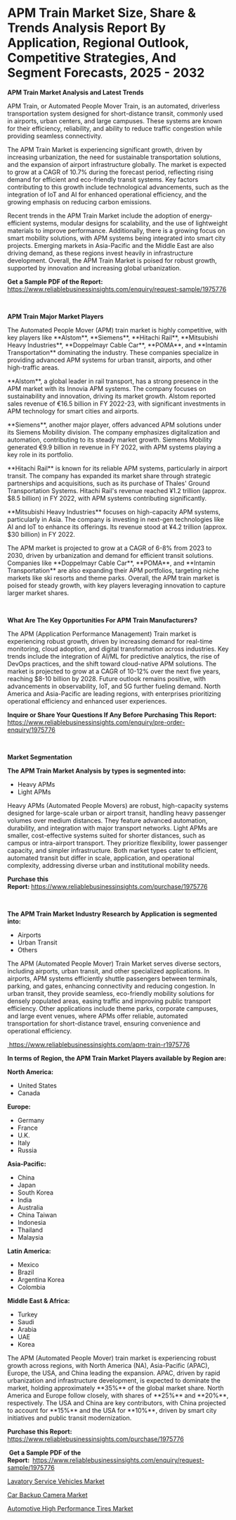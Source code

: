 <p><h1>APM Train Market Size, Share & Trends Analysis Report By Application, Regional Outlook, Competitive Strategies, And Segment Forecasts, 2025 - 2032</h1></p><p><strong>APM Train Market Analysis and Latest Trends</strong></p>
<p><p>APM Train, or Automated People Mover Train, is an automated, driverless transportation system designed for short-distance transit, commonly used in airports, urban centers, and large campuses. These systems are known for their efficiency, reliability, and ability to reduce traffic congestion while providing seamless connectivity.</p><p>The APM Train Market is experiencing significant growth, driven by increasing urbanization, the need for sustainable transportation solutions, and the expansion of airport infrastructure globally. The market is expected to grow at a CAGR of 10.7% during the forecast period, reflecting rising demand for efficient and eco-friendly transit systems. Key factors contributing to this growth include technological advancements, such as the integration of IoT and AI for enhanced operational efficiency, and the growing emphasis on reducing carbon emissions.</p><p>Recent trends in the APM Train Market include the adoption of energy-efficient systems, modular designs for scalability, and the use of lightweight materials to improve performance. Additionally, there is a growing focus on smart mobility solutions, with APM systems being integrated into smart city projects. Emerging markets in Asia-Pacific and the Middle East are also driving demand, as these regions invest heavily in infrastructure development. Overall, the APM Train Market is poised for robust growth, supported by innovation and increasing global urbanization.</p></p>
<p><strong>Get a Sample PDF of the Report:&nbsp;</strong> <a href="https://www.reliablebusinessinsights.com/enquiry/request-sample/1975776?utm_campaign=950&utm_medium=2&utm_source=Github&utm_content=ia&utm_term=22012025&utm_id=apm-train">https://www.reliablebusinessinsights.com/enquiry/request-sample/1975776</a></p>
<p>&nbsp;</p>
<p><strong>APM Train Major Market Players</strong></p>
<p><p>The Automated People Mover (APM) train market is highly competitive, with key players like **Alstom**, **Siemens**, **Hitachi Rail**, **Mitsubishi Heavy Industries**, **Doppelmayr Cable Car**, **POMA**, and **Intamin Transportation** dominating the industry. These companies specialize in providing advanced APM systems for urban transit, airports, and other high-traffic areas.</p><p>**Alstom**, a global leader in rail transport, has a strong presence in the APM market with its Innovia APM systems. The company focuses on sustainability and innovation, driving its market growth. Alstom reported sales revenue of €16.5 billion in FY 2022-23, with significant investments in APM technology for smart cities and airports.</p><p>**Siemens**, another major player, offers advanced APM solutions under its Siemens Mobility division. The company emphasizes digitalization and automation, contributing to its steady market growth. Siemens Mobility generated €9.9 billion in revenue in FY 2022, with APM systems playing a key role in its portfolio.</p><p>**Hitachi Rail** is known for its reliable APM systems, particularly in airport transit. The company has expanded its market share through strategic partnerships and acquisitions, such as its purchase of Thales' Ground Transportation Systems. Hitachi Rail's revenue reached ¥1.2 trillion (approx. $8.5 billion) in FY 2022, with APM systems contributing significantly.</p><p>**Mitsubishi Heavy Industries** focuses on high-capacity APM systems, particularly in Asia. The company is investing in next-gen technologies like AI and IoT to enhance its offerings. Its revenue stood at ¥4.2 trillion (approx. $30 billion) in FY 2022.</p><p>The APM market is projected to grow at a CAGR of 6-8% from 2023 to 2030, driven by urbanization and demand for efficient transit solutions. Companies like **Doppelmayr Cable Car**, **POMA**, and **Intamin Transportation** are also expanding their APM portfolios, targeting niche markets like ski resorts and theme parks. Overall, the APM train market is poised for steady growth, with key players leveraging innovation to capture larger market shares.</p></p>
<p>&nbsp;</p>
<p><strong>What Are The Key Opportunities For APM Train Manufacturers?</strong></p>
<p><p>The APM (Application Performance Management) Train market is experiencing robust growth, driven by increasing demand for real-time monitoring, cloud adoption, and digital transformation across industries. Key trends include the integration of AI/ML for predictive analytics, the rise of DevOps practices, and the shift toward cloud-native APM solutions. The market is projected to grow at a CAGR of 10-12% over the next five years, reaching $8-10 billion by 2028. Future outlook remains positive, with advancements in observability, IoT, and 5G further fueling demand. North America and Asia-Pacific are leading regions, with enterprises prioritizing operational efficiency and enhanced user experiences.</p></p>
<p><strong>Inquire or Share Your Questions If Any Before Purchasing This Report:</strong> <a href="https://www.reliablebusinessinsights.com/enquiry/pre-order-enquiry/1975776?utm_campaign=950&utm_medium=2&utm_source=Github&utm_content=ia&utm_term=22012025&utm_id=apm-train">https://www.reliablebusinessinsights.com/enquiry/pre-order-enquiry/1975776</a></p>
<p>&nbsp;</p>
<p><strong>Market Segmentation</strong></p>
<p><strong>The APM Train Market Analysis by types is segmented into:</strong></p>
<p><ul><li>Heavy APMs</li><li>Light APMs</li></ul></p>
<p><p>Heavy APMs (Automated People Movers) are robust, high-capacity systems designed for large-scale urban or airport transit, handling heavy passenger volumes over medium distances. They feature advanced automation, durability, and integration with major transport networks. Light APMs are smaller, cost-effective systems suited for shorter distances, such as campus or intra-airport transport. They prioritize flexibility, lower passenger capacity, and simpler infrastructure. Both market types cater to efficient, automated transit but differ in scale, application, and operational complexity, addressing diverse urban and institutional mobility needs.</p></p>
<p><strong>Purchase this Report:&nbsp;</strong><a href="https://www.reliablebusinessinsights.com/purchase/1975776?utm_campaign=950&utm_medium=2&utm_source=Github&utm_content=ia&utm_term=22012025&utm_id=apm-train">https://www.reliablebusinessinsights.com/purchase/1975776</a></p>
<p>&nbsp;</p>
<p><strong>The APM Train Market Industry Research by Application is segmented into:</strong></p>
<p><ul><li>Airports</li><li>Urban Transit</li><li>Others</li></ul></p>
<p><p>The APM (Automated People Mover) Train Market serves diverse sectors, including airports, urban transit, and other specialized applications. In airports, APM systems efficiently shuttle passengers between terminals, parking, and gates, enhancing connectivity and reducing congestion. In urban transit, they provide seamless, eco-friendly mobility solutions for densely populated areas, easing traffic and improving public transport efficiency. Other applications include theme parks, corporate campuses, and large event venues, where APMs offer reliable, automated transportation for short-distance travel, ensuring convenience and operational efficiency.</p></p>
<p><a href="https://www.reliablebusinessinsights.com/apm-train-r1975776?utm_campaign=950&utm_medium=2&utm_source=Github&utm_content=ia&utm_term=22012025&utm_id=apm-train">&nbsp;https://www.reliablebusinessinsights.com/apm-train-r1975776</a></p>
<p><strong>In terms of Region, the APM Train Market Players available by Region are:</strong></p>
<p>
    <p> <strong> North America: </strong>
        <ul>
            <li>United States</li>
            <li>Canada</li>
        </ul>
        </p> 
    <p> <strong> Europe: </strong>
        <ul>
            <li>Germany</li>
            <li>France</li>
            <li>U.K.</li>
            <li>Italy</li>
            <li>Russia</li>
        </ul>
        </p> 
    <p> <strong> Asia-Pacific: </strong>
        <ul>
            <li>China</li>
            <li>Japan</li>
            <li>South Korea</li>
            <li>India</li>
            <li>Australia</li>
            <li>China Taiwan</li>
            <li>Indonesia</li>
            <li>Thailand</li>
            <li>Malaysia</li>
        </ul>
        </p> 
    <p> <strong> Latin America: </strong>
        <ul>
            <li>Mexico</li>
            <li>Brazil</li>
            <li>Argentina Korea</li>
            <li>Colombia</li>
        </ul>
        </p> 
    <p> <strong> Middle East & Africa: </strong>
        <ul>
            <li>Turkey</li>
            <li>Saudi</li>
            <li>Arabia</li>
            <li>UAE</li>
            <li>Korea</li>
        </ul>
    </p>
    </p>
<p><p>The APM (Automated People Mover) train market is experiencing robust growth across regions, with North America (NA), Asia-Pacific (APAC), Europe, the USA, and China leading the expansion. APAC, driven by rapid urbanization and infrastructure development, is expected to dominate the market, holding approximately **35%** of the global market share. North America and Europe follow closely, with shares of **25%** and **20%**, respectively. The USA and China are key contributors, with China projected to account for **15%** and the USA for **10%**, driven by smart city initiatives and public transit modernization.</p></p>
<p><strong>Purchase this Report: </strong><a href="https://www.reliablebusinessinsights.com/purchase/1975776?utm_campaign=950&utm_medium=2&utm_source=Github&utm_content=ia&utm_term=22012025&utm_id=apm-train">https://www.reliablebusinessinsights.com/purchase/1975776</a></p>
<p>&nbsp;<strong>Get a Sample PDF of the Report:&nbsp;&nbsp;</strong><a href="https://www.reliablebusinessinsights.com/enquiry/request-sample/1975776?utm_campaign=950&utm_medium=2&utm_source=Github&utm_content=ia&utm_term=22012025&utm_id=apm-train">https://www.reliablebusinessinsights.com/enquiry/request-sample/1975776</a></p>
<p><strong></strong></p>
<p><p><a href="https://github.com/yoshih12/Market-Research-Report-List-4/blob/main/lavatory-service-vehicles-market.md?utm_campaign=950&utm_medium=2&utm_source=Github&utm_content=ia&utm_term=22012025&utm_id=apm-train">Lavatory Service Vehicles Market</a></p><p><a href="https://github.com/ryanbell8967/Market-Research-Report-List-1/blob/main/car-backup-camera-market.md?utm_campaign=950&utm_medium=2&utm_source=Github&utm_content=ia&utm_term=22012025&utm_id=apm-train">Car Backup Camera Market</a></p><p><a href="https://github.com/lateshab69/Market-Research-Report-List-1/blob/main/automotive-high-performance-tires-market.md?utm_campaign=950&utm_medium=2&utm_source=Github&utm_content=ia&utm_term=22012025&utm_id=apm-train">Automotive High Performance Tires Market</a></p></p>